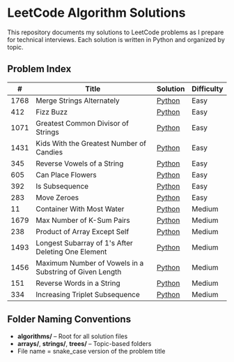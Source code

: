 # LeetCode Algorithm Solutions

This repository documents my solutions to LeetCode problems as I prepare for technical interviews. Each solution is written in Python and organized by topic.

## Problem Index

| #    | Title                    | Solution                     | Difficulty |
|------|--------------------------|------------------------------|------------|
| 1768 | Merge Strings Alternately | [Python](./algorithms/strings/merge_strings_alternately.py) | Easy       |
| 412 | Fizz Buzz | [Python](./algorithms/arrays/fizz_buzz.py) | Easy       |
| 1071 | Greatest Common Divisor of Strings | [Python](./algorithms/strings/greatest_common_divisor_of_strings.py) | Easy  |
| 1431 | Kids With the Greatest Number of Candies | [Python](./algorithms/arrays/kids_with_the_greatest_number_of_candies.py) | Easy |
| 345 | Reverse Vowels of a String | [Python](./algorithms/strings/reverse_vowels_of_a_string.py) | Easy |
| 605 | Can Place Flowers | [Python](./algorithms/arrays/can_place_flowers.py) | Easy |
| 392 | Is Subsequence | [Python](./algorithms/strings/is_subsequence.py) | Easy |
| 283 | Move Zeroes | [Python](./algorithms/arrays/move_zeroes.py) | Easy |
| 11 | Container With Most Water | [Python](./algorithms/arrays/container_with_most_water.py) | Medium |
| 1679 | Max Number of K-Sum Pairs | [Python](./algorithms/arrays/max_number_of_ksum_pairs.py) | Medium |
| 238 | Product of Array Except Self | [Python](./algorithms/arrays/product_of_array_except_self.py) | Medium |
| 1493 | Longest Subarray of 1's After Deleting One Element | [Python](./algorithms/arrays/longest_subarray_of_1s_after_deleting_one_element.py) | Medium | 
| 1456 | Maximum Number of Vowels in a Substring of Given Length | [Python](./algorithms/strings/maximum_number_of_vowels_in_a_substring_of_given_length.py) | Medium |
| 151 | Reverse Words in a String | [Python](./algorithms/strings/reverse_words_in_a_string.py) | Medium |
| 334 | Increasing Triplet Subsequence | [Python](./algorithms/arrays/increasing_triplet_subsequence.py) | Medium |

## Folder Naming Conventions

- **algorithms/** – Root for all solution files
- **arrays/**, **strings/**, **trees/** – Topic-based folders
- File name = snake_case version of the problem title
